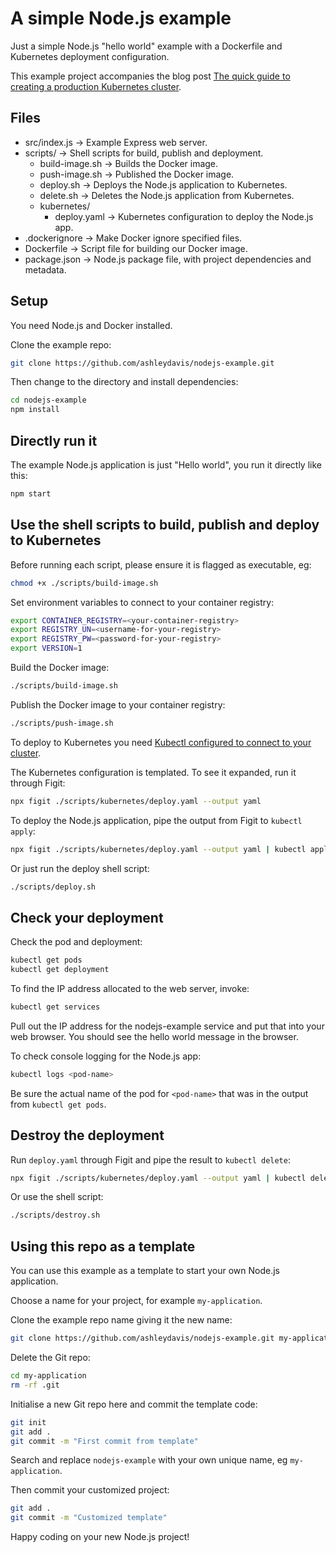 # A simple Node.js example

Just a simple Node.js "hello world" example with a Dockerfile and Kubernetes deployment configuration.

This example project accompanies the blog post [The quick guide to creating a production Kubernetes cluster](https://www.codecapers.com.au/kub-cluster-quick-2/).

## Files

- src/index.js      -> Example Express web server.
- scripts/          -> Shell scripts for build, publish and deployment.
  - build-image.sh    -> Builds the Docker image.
  - push-image.sh     -> Published the Docker image.
  - deploy.sh         -> Deploys the Node.js application to Kubernetes.
  - delete.sh         -> Deletes the Node.js application from Kubernetes.
  - kubernetes/         
    - deploy.yaml       -> Kubernetes configuration to deploy the Node.js app.    
- .dockerignore     -> Make Docker ignore specified files.
- Dockerfile        -> Script file for building our Docker image.
- package.json      -> Node.js package file, with project dependencies and metadata.

## Setup

You need Node.js and Docker installed.

Clone the example repo:

```bash
git clone https://github.com/ashleydavis/nodejs-example.git
```

Then change to the directory and install dependencies:

```bash
cd nodejs-example
npm install
```

## Directly run it

The example Node.js application is just "Hello world", you run it directly like this:

```bash
npm start
```

## Use the shell scripts to build, publish and deploy to Kubernetes

Before running each script, please ensure it is flagged as executable, eg:

```bash
chmod +x ./scripts/build-image.sh
```

Set environment variables to connect to your container registry:

```bash
export CONTAINER_REGISTRY=<your-container-registry>
export REGISTRY_UN=<username-for-your-registry>
export REGISTRY_PW=<password-for-your-registry>
export VERSION=1
```

Build the Docker image:

```bash
./scripts/build-image.sh
```

Publish the Docker image to your container registry:

```bash
./scripts/push-image.sh
```

To deploy to Kubernetes you need [Kubectl configured to connect to your cluster](https://www.codecapers.com.au/kub-cluster-quick-2/).

The Kubernetes configuration is templated. To see it expanded, run it through Figit:

```bash
npx figit ./scripts/kubernetes/deploy.yaml --output yaml
```

To deploy the Node.js application, pipe the output from Figit to `kubectl apply`:

```bash
npx figit ./scripts/kubernetes/deploy.yaml --output yaml | kubectl apply -f -
```

Or just run the deploy shell script:

```bash
./scripts/deploy.sh
```

## Check your deployment 

Check the pod and deployment:

```bash
kubectl get pods
kubectl get deployment
```

To find the IP address allocated to the web server, invoke:

```bash
kubectl get services
```

Pull out the IP address for the nodejs-example service and put that into your web browser. You should see the hello world message in the browser.

To check console logging for the Node.js app:

```bash
kubectl logs <pod-name>
```

Be sure the actual name of the pod for `<pod-name>` that was in the output from `kubectl get pods`.

## Destroy the deployment

Run `deploy.yaml` through Figit and pipe the result to `kubectl delete`:

```bash
npx figit ./scripts/kubernetes/deploy.yaml --output yaml | kubectl delete -f -
```

Or use the shell script:

```bash
./scripts/destroy.sh
```

## Using this repo as a template

You can use this example as a template to start your own Node.js application.

Choose a name for your project, for example `my-application`.

Clone the example repo name giving it the new name:

```bash
git clone https://github.com/ashleydavis/nodejs-example.git my-application
```

Delete the Git repo:

```bash
cd my-application
rm -rf .git
```

Initialise a new Git repo here and commit the template code:

```bash
git init
git add .
git commit -m "First commit from template"
```

Search and replace `nodejs-example` with your own unique name, eg `my-application`.

Then commit your customized project:

```bash
git add .
git commit -m "Customized template"
```

Happy coding on your new Node.js project!
